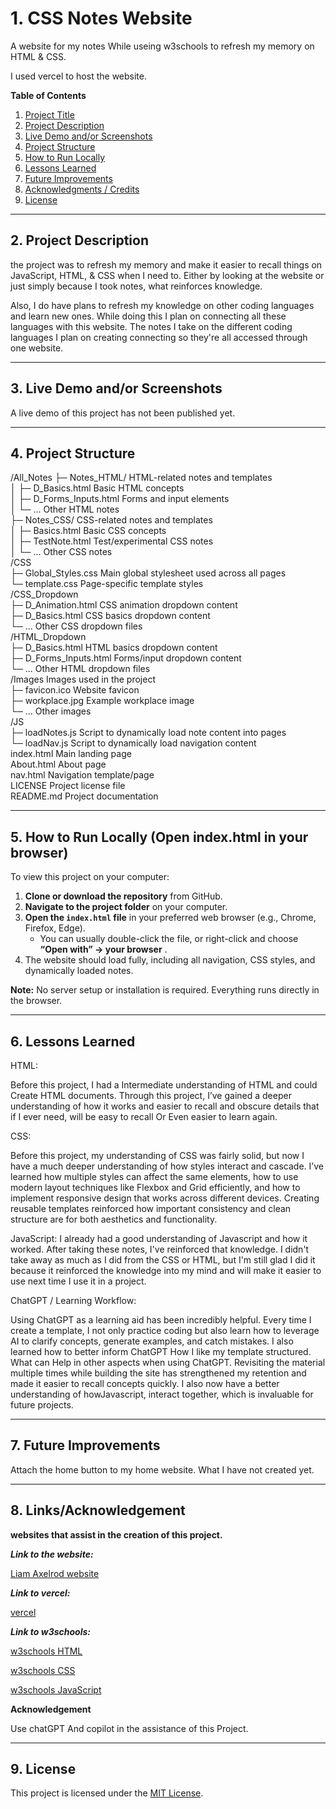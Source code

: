 # 1. CSS Notes Website

A website for my notes While useing w3schools to refresh my memory on HTML & CSS.

I used vercel to host the website.

**Table of Contents**

1. [Project Title](#1-css-notes-website)
2. [Project Description](#2-project-description)
3. [Live Demo and/or Screenshots](#3-live-demo-andor-screenshots-if-available)
4. [Project Structure](#4-project-structure-helps-people-understand-where-to-look)
5. [How to Run Locally](#5-how-to-run-locally-open-indexhtml-in-your-browser)
6. [Lessons Learned](#6-lessons-learned-great-for-portfolio-projects---shows-growth-and-insight)
7. [Future Improvements](#7-future-improvements-optional)
8. [Acknowledgments / Credits](#8-acknowledgments--credits-if-applicable)
9. [License](#9-license-optional-but-professional)

---

## 2. Project Description

the project was to refresh my memory and make it easier to recall things on JavaScript, HTML, & CSS when I need to. Either by looking at the website or just simply because I took notes, what reinforces knowledge.

Also, I do have plans to refresh my knowledge on other coding languages and learn new ones. While doing this I plan on connecting all these languages with this website. The notes I take on the different coding languages I plan on creating connecting so they're all accessed through one website.

---

## 3. Live Demo and/or Screenshots

A live demo of this project has not been published yet.

---

## 4. Project Structure

/All_Notes
  ├─ Notes_HTML/              HTML-related notes and templates  
  │    ├─ D_Basics.html       Basic HTML concepts  
  │    ├─ D_Forms_Inputs.html Forms and input elements  
  │    └─ ...                 Other HTML notes  
  ├─ Notes_CSS/               CSS-related notes and templates  
  │    ├─ Basics.html         Basic CSS concepts  
  │    ├─ TestNote.html       Test/experimental CSS notes  
  │    └─ ...                 Other CSS notes  
/CSS  
  ├─ Global_Styles.css        Main global stylesheet used across all pages  
  └─ template.css             Page-specific template styles  
/CSS_Dropdown  
  ├─ D_Animation.html         CSS animation dropdown content  
  ├─ D_Basics.html            CSS basics dropdown content  
  └─ ...                      Other CSS dropdown files  
/HTML_Dropdown  
  ├─ D_Basics.html            HTML basics dropdown content  
  ├─ D_Forms_Inputs.html      Forms/input dropdown content  
  └─ ...                      Other HTML dropdown files  
/Images                       Images used in the project  
  ├─ favicon.ico              Website favicon  
  ├─ workplace.jpg            Example workplace image  
  └─ ...                      Other images  
/JS  
  ├─ loadNotes.js             Script to dynamically load note content into pages  
  └─ loadNav.js               Script to dynamically load navigation content  
index.html                    Main landing page  
About.html                    About page  
nav.html                      Navigation template/page  
LICENSE                       Project license file  
README.md                     Project documentation  

---

## 5. How to Run Locally (Open index.html in your browser)

To view this project on your computer:

1. **Clone or download the repository** from GitHub.
2. **Navigate to the project folder** on your computer.
3. **Open the `index.html` file** in your preferred web browser (e.g., Chrome, Firefox, Edge).
   * You can usually double-click the file, or right-click and choose  **“Open with” → your browser** .
4. The website should load fully, including all navigation, CSS styles, and dynamically loaded notes.

**Note:** No server setup or installation is required. Everything runs directly in the browser.

---

## 6. Lessons Learned

HTML:

Before this project, I had a Intermediate understanding of HTML and could Create HTML documents. Through this project, I’ve gained a deeper understanding of how it works and easier to recall and obscure details that if I ever need, will be easy to recall Or Even easier to learn again.

CSS:

Before this project, my understanding of CSS was fairly solid, but now I have a much deeper understanding of how styles interact and cascade. I’ve learned how multiple styles can affect the same elements, how to use modern layout techniques like Flexbox and Grid efficiently, and how to implement responsive design that works across different devices. Creating reusable templates reinforced how important consistency and clean structure are for both aesthetics and functionality.

JavaScript:
I already had a good understanding of Javascript and how it worked. After taking these notes, I've reinforced that knowledge. I didn't take away as much as I did from the CSS or HTML, but I'm still glad I did it because it reinforced the knowledge into my mind and will make it easier to use next time I use it in a project. 

ChatGPT / Learning Workflow:

Using ChatGPT as a learning aid has been incredibly helpful. Every time I create a template, I not only practice coding but also learn how to leverage AI to clarify concepts, generate examples, and catch mistakes. I also learned how to better inform  ChatGPT How I like my template structured. What can Help in other aspects when using ChatGPT. Revisiting the material multiple times while building the site has strengthened my retention and made it easier to recall concepts quickly. I also now have a better understanding of howJavascript, interact together, which is invaluable for future projects.

---

## 7. Future Improvements

Attach the home button to my home website. What I have not created yet.

---

## 8. Links/Acknowledgement

**websites that assist in the creation of this project.**

***Link to the website:***

[Liam Axelrod website](htmlandcssnotes.vercel.app "htmlandcssnotes.vercel.app")

***Link to vercel:***

[vercel](https://vercel.com/ "https://vercel.com/")

***Link to w3schools:***


[w3schools HTML](https://www.w3schools.com/html/default.asp "https://www.w3schools.com/html/default.asp")

[w3schools CSS](https://www.w3schools.com/css/default.asp "https://www.w3schools.com/css/default.asp")

[w3schools JavaScript](https://www.w3schools.com/js/default.asp "https://www.w3schools.com/js/default.asp")

**Acknowledgement**

Use chatGPT And copilot in the assistance of this Project.

---

## 9. License

This project is licensed under the [MIT License](LICENSE).
